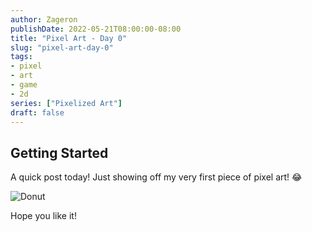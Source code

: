 ```yaml
---
author: Zageron
publishDate: 2022-05-21T08:00:00-08:00
title: "Pixel Art - Day 0"
slug: "pixel-art-day-0"
tags:
- pixel
- art
- game
- 2d
series: ["Pixelized Art"]
draft: false
---
```


## Getting Started

A quick post today! Just showing off my very first piece of pixel art! 😂

![Donut](./001-donut.png)

Hope you like it!
